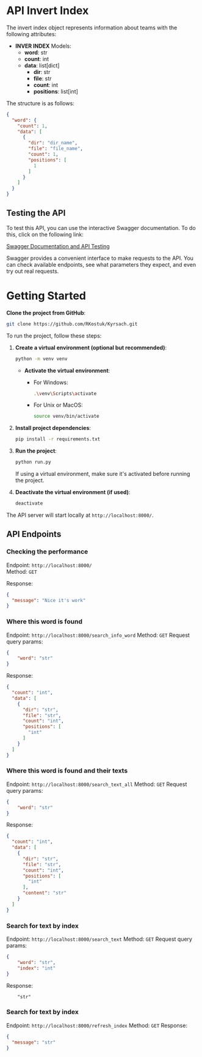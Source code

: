 # API Invert Index

The invert index object represents information about teams with the following attributes:

- **INVER INDEX** Models:
    - **word**: str
    - **count**: int
    - **data**: list[dict]
        - **dir**: str
        - **file**: str
        - **count**: int
        - **positions**: list[int] 

The structure is as follows:

```json
{
  "word": {
    "count": 1,
    "data": [
      {
        "dir": "dir_name",
        "file": "file_name",
        "count": 1,
        "positions": [
          1
        ]
      }
    ]
  }
}
```
## Testing the API

To test this API, you can use the interactive Swagger documentation. To do this, click on the following link:

[Swagger Documentation and API Testing](http://127.0.0.1:8000/docs#/)

Swagger provides a convenient interface to make requests to the API. You can check available endpoints, see what parameters they expect, and even try out real requests.

# Getting Started
**Clone the project from GitHub**:
   ```bash
   git clone https://github.com/RKostuk/Kyrsach.git
   ```
To run the project, follow these steps:

1. **Create a virtual environment (optional but recommended)**:

    ```bash
    python -m venv venv
    ```

    - **Activate the virtual environment**:

      - For Windows:

        ```bash
        .\venv\Scripts\activate
        ```

      - For Unix or MacOS:

        ```bash
        source venv/bin/activate
        ```

2. **Install project dependencies**:

    ```bash
    pip install -r requirements.txt
    ```
   
3. **Run the project**:

    ```bash
    python run.py
    ```

    If using a virtual environment, make sure it's activated before running the project.

4. **Deactivate the virtual environment (if used)**:

    ```bash
    deactivate
    ```

The API server will start locally at `http://localhost:8000/`.

## API Endpoints

### Checking the performance
Endpoint: `http://localhost:8000/`  
Method: `GET`

Response:
```json
{
  "message": "Nice it's work"
}
```

### Where this word is found
Endpoint: `http://localhost:8000/search_info_word`
Method: `GET`
Request query params:
```json
{
    "word": "str"
}
```

Response:
```json
{
  "count": "int",
  "data": [
    {
      "dir": "str",
      "file": "str",
      "count": "int",
      "positions": [
        "int"
      ]
    }
  ]
}
```

### Where this word is found and their texts
Endpoint: `http://localhost:8000/search_text_all`
Method: `GET`
Request query params:
```json
{
    "word": "str"
}
```

Response:
```json
{
  "count": "int",
  "data": [
    {
      "dir": "str",
      "file": "str",
      "count": "int",
      "positions": [
        "int"
      ],
      "content": "str"
    }
  ]
}
```

### Search for text by index
Endpoint: `http://localhost:8000/search_text`
Method: `GET`
Request query params:
```json
{
    "word": "str",
    "index": "int"
}
```

Response:
```
    "str"
```

### Search for text by index
Endpoint: `http://localhost:8000/refresh_index`
Method: `GET`
Response:
```json
{
  "message": "str"
}
```